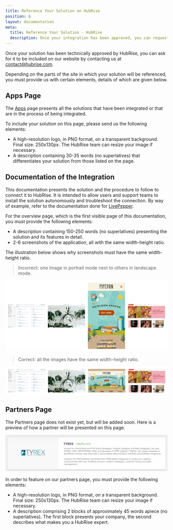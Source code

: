 ```yaml
---
title: Reference Your Solution on HubRise
position: 6
layout: documentation
meta:
  title: Reference Your Solution - HubRise
  description: Once your integration has been approved, you can request to be referenced on HubRise. The list of elements to provide depends on the type of inclusion.
---
```


Once your solution has been technically approved by HubRise, you can ask for it to be included on our website by contacting us at [contact@hubrise.com](mailto:contact@hubrise.com).

Depending on the parts of the site in which your solution will be referenced, you must provide us with certain elements, details of which are given below.

## Apps Page

The [Apps](/apps) page presents all the solutions that have been integrated or that are in the process of being integrated.

To include your solution on this page, please send us the following elements:

- A high-resolution logo, in PNG format, on a transparent background. Final size: 250x130px. The HubRise team can resize your image if necessary.
- A description containing 30-35 words (no superlatives) that differentiates your solution from those listed on the page.

## Documentation of the Integration

This documentation presents the solution and the procedure to follow to connect it to HubRise. It is intended to allow users and support teams to install the solution autonomously and troubleshoot the connection. By way of example, refer to the documentation done for [LivePepper](/apps/livepepper).

For the overview page, which is the first visible page of this documentation, you must provide the following elements:

- A description containing 150-250 words (no superlatives) presenting the solution and its features in detail.
- 2-6 screenshots of the application, all with the same width-height ratio.

The illustration below shows why screenshots must have the same width-height ratio.

> Incorrect: one image in portrait mode next to others in landscape mode.

![Incorrect image presentation](../images/009-incorrect-images.png)

> Correct: all the images have the same width-height ratio.

![Correct image presentation](../images/010-correct-images.png)

## Partners Page

The Partners page does not exist yet, but will be added soon. Here is a preview of how a partner will be presented on this page.

![Partner description example](../images/008-en-partenaire-exemple-description.png)

In order to feature on our partners page, you must provide the following elements:

- A high-resolution logo, in PNG format, on a transparent background. Final size: 250x130px. The HubRise team can resize your image if necessary.
- A description comprising 2 blocks of approximately 45 words apiece (no superlatives). The first block presents your company, the second describes what makes you a HubRise expert.
